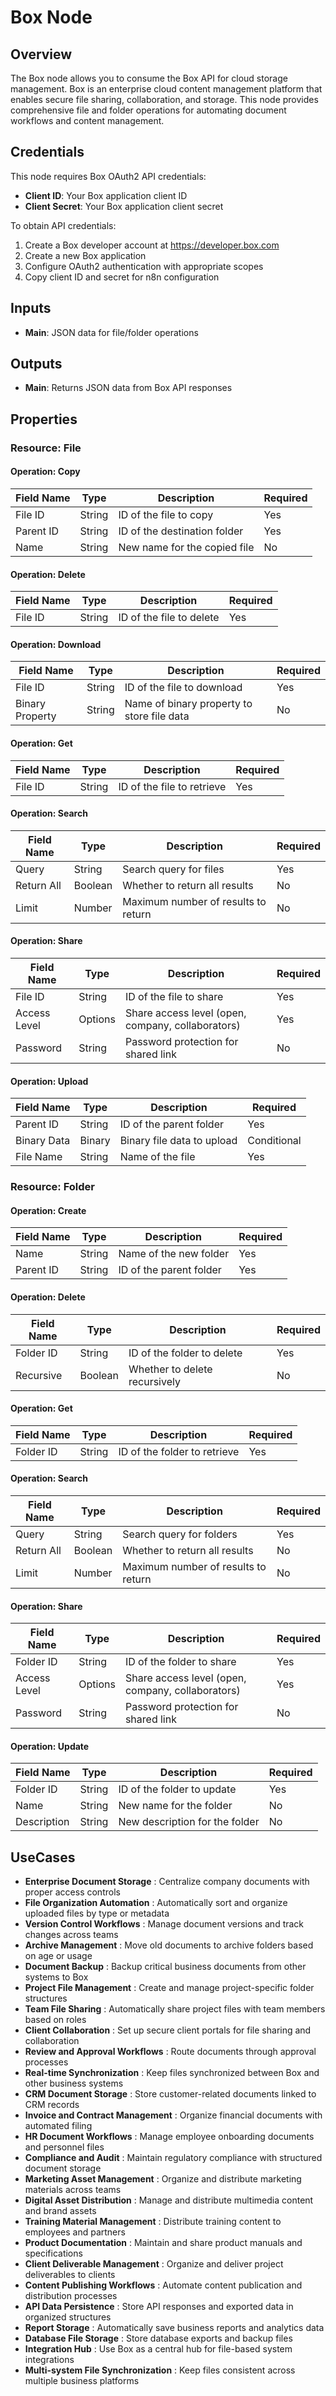 # Box Node

## Overview

The Box node allows you to consume the Box API for cloud storage management. Box is an enterprise cloud content management platform that enables secure file sharing, collaboration, and storage. This node provides comprehensive file and folder operations for automating document workflows and content management.

## Credentials

This node requires Box OAuth2 API credentials:
- **Client ID**: Your Box application client ID
- **Client Secret**: Your Box application client secret

To obtain API credentials:
1. Create a Box developer account at https://developer.box.com
2. Create a new Box application
3. Configure OAuth2 authentication with appropriate scopes
4. Copy client ID and secret for n8n configuration

## Inputs

- **Main**: JSON data for file/folder operations

## Outputs

- **Main**: Returns JSON data from Box API responses

## Properties

### Resource: File

#### Operation: Copy
| Field Name | Type | Description | Required |
|---|---|---|---|
| File ID | String | ID of the file to copy | Yes |
| Parent ID | String | ID of the destination folder | Yes |
| Name | String | New name for the copied file | No |

#### Operation: Delete
| Field Name | Type | Description | Required |
|---|---|---|---|
| File ID | String | ID of the file to delete | Yes |

#### Operation: Download
| Field Name | Type | Description | Required |
|---|---|---|---|
| File ID | String | ID of the file to download | Yes |
| Binary Property | String | Name of binary property to store file data | No |

#### Operation: Get
| Field Name | Type | Description | Required |
|---|---|---|---|
| File ID | String | ID of the file to retrieve | Yes |

#### Operation: Search
| Field Name | Type | Description | Required |
|---|---|---|---|
| Query | String | Search query for files | Yes |
| Return All | Boolean | Whether to return all results | No |
| Limit | Number | Maximum number of results to return | No |

#### Operation: Share
| Field Name | Type | Description | Required |
|---|---|---|---|
| File ID | String | ID of the file to share | Yes |
| Access Level | Options | Share access level (open, company, collaborators) | Yes |
| Password | String | Password protection for shared link | No |

#### Operation: Upload
| Field Name | Type | Description | Required |
|---|---|---|---|
| Parent ID | String | ID of the parent folder | Yes |
| Binary Data | Binary | Binary file data to upload | Conditional |
| File Name | String | Name of the file | Yes |

### Resource: Folder

#### Operation: Create
| Field Name | Type | Description | Required |
|---|---|---|---|
| Name | String | Name of the new folder | Yes |
| Parent ID | String | ID of the parent folder | Yes |

#### Operation: Delete
| Field Name | Type | Description | Required |
|---|---|---|---|
| Folder ID | String | ID of the folder to delete | Yes |
| Recursive | Boolean | Whether to delete recursively | No |

#### Operation: Get
| Field Name | Type | Description | Required |
|---|---|---|---|
| Folder ID | String | ID of the folder to retrieve | Yes |

#### Operation: Search
| Field Name | Type | Description | Required |
|---|---|---|---|
| Query | String | Search query for folders | Yes |
| Return All | Boolean | Whether to return all results | No |
| Limit | Number | Maximum number of results to return | No |

#### Operation: Share
| Field Name | Type | Description | Required |
|---|---|---|---|
| Folder ID | String | ID of the folder to share | Yes |
| Access Level | Options | Share access level (open, company, collaborators) | Yes |
| Password | String | Password protection for shared link | No |

#### Operation: Update
| Field Name | Type | Description | Required |
|---|---|---|---|
| Folder ID | String | ID of the folder to update | Yes |
| Name | String | New name for the folder | No |
| Description | String | New description for the folder | No |

## UseCases

- **Enterprise Document Storage** : Centralize company documents with proper access controls
- **File Organization Automation** : Automatically sort and organize uploaded files by type or metadata
- **Version Control Workflows** : Manage document versions and track changes across teams
- **Archive Management** : Move old documents to archive folders based on age or usage
- **Document Backup** : Backup critical business documents from other systems to Box
- **Project File Management** : Create and manage project-specific folder structures
- **Team File Sharing** : Automatically share project files with team members based on roles
- **Client Collaboration** : Set up secure client portals for file sharing and collaboration
- **Review and Approval Workflows** : Route documents through approval processes
- **Real-time Synchronization** : Keep files synchronized between Box and other business systems
- **CRM Document Storage** : Store customer-related documents linked to CRM records
- **Invoice and Contract Management** : Organize financial documents with automated filing
- **HR Document Workflows** : Manage employee onboarding documents and personnel files
- **Compliance and Audit** : Maintain regulatory compliance with structured document storage
- **Marketing Asset Management** : Organize and distribute marketing materials across teams
- **Digital Asset Distribution** : Manage and distribute multimedia content and brand assets
- **Training Material Management** : Distribute training content to employees and partners
- **Product Documentation** : Maintain and share product manuals and specifications
- **Client Deliverable Management** : Organize and deliver project deliverables to clients
- **Content Publishing Workflows** : Automate content publication and distribution processes
- **API Data Persistence** : Store API responses and exported data in organized structures
- **Report Storage** : Automatically save business reports and analytics data
- **Database File Storage** : Store database exports and backup files
- **Integration Hub** : Use Box as a central hub for file-based system integrations
- **Multi-system File Synchronization** : Keep files consistent across multiple business platforms